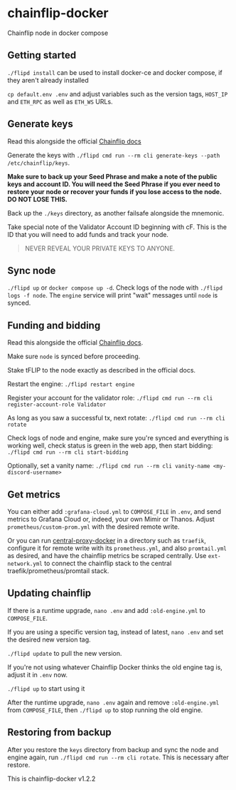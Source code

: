 # chainflip-docker

Chainflip node in docker compose

## Getting started

`./flipd install` can be used to install docker-ce and docker compose, if they aren't already installed

`cp default.env .env` and adjust variables such as the version tags, `HOST_IP` and `ETH_RPC` as well as `ETH_WS` URLs.

## Generate keys

Read this alongside the official [Chainflip docs](https://docs.chainflip.io/perseverance/validator-setup/keys)

Generate the keys with `./flipd cmd run --rm cli generate-keys --path /etc/chainflip/keys`.

**Make sure to back up your Seed Phrase and make a note of the public keys and account ID. You will need the Seed Phrase if you ever need to restore your node or recover your funds if you lose access to the node. DO NOT LOSE THIS.**

Back up the `./keys` directory, as another failsafe alongside the mnemonic.

Take special note of the Validator Account ID beginning with cF. This is the ID that you will need to add funds and track your node.

> NEVER REVEAL YOUR PRIVATE KEYS TO ANYONE.

## Sync node

`./flipd up` or `docker compose up -d`. Check logs of the node with `./flipd logs -f node`. The `engine` service will
print "wait" messages until `node` is synced.

## Funding and bidding

Read this alongside the official [Chainflip docs](https://docs.chainflip.io/perseverance/funding/funding-and-bidding).

Make sure `node` is synced before proceeding.

Stake tFLIP to the node exactly as described in the official docs.

Restart the engine: `./flipd restart engine`

Register your account for the validator role: `./flipd cmd run --rm cli register-account-role Validator`

As long as you saw a successful tx, next rotate: `./flipd cmd run --rm cli rotate`

Check logs of node and engine, make sure you're synced and everything is working well, check status is green in the web
app, then start bidding: `./flipd cmd run --rm cli start-bidding`

Optionally, set a vanity name: `./flipd cmd run --rm cli vanity-name <my-discord-username>`

## Get metrics

You can either add `:grafana-cloud.yml` to `COMPOSE_FILE` in `.env`, and send metrics to Grafana Cloud or, indeed,
your own Mimir or Thanos. Adjust `prometheus/custom-prom.yml` with the desired remote write.

Or you can run [central-proxy-docker](https://github.com/CryptoManufaktur-io/central-proxy-docker) in a directory
such as `traefik`, configure it for remote write with its `prometheus.yml`, and also `promtail.yml` as desired,
and have the chainflip metrics be scraped centrally. Use `ext-network.yml` to connect the chainflip stack to the
central traefik/prometheus/promtail stack.

## Updating chainflip

If there is a runtime upgrade, `nano .env` and add `:old-engine.yml` to `COMPOSE_FILE`.

If you are using a specific version tag, instead of latest, `nano .env` and set the desired new version tag.

`./flipd update` to pull the new version.

If you're not using whatever Chainflip Docker thinks the old engine tag is, adjust it in `.env` now.

`./flipd up` to start using it

After the runtime upgrade, `nano .env` again and remove `:old-engine.yml` from `COMPOSE_FILE`, then `./flipd up` to
stop running the old engine.

## Restoring from backup

After you restore the `keys` directory from backup and sync the node and engine again, run
`./flipd cmd run --rm cli rotate`. This is necessary after restore.

This is chainflip-docker v1.2.2
